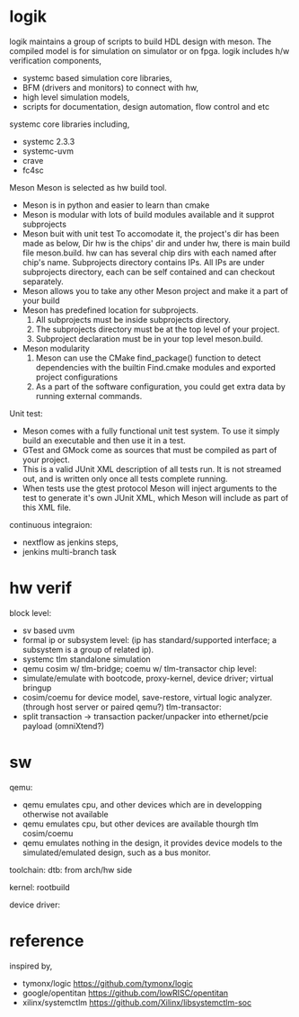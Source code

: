 # logik
logik maintains a group of scripts to build HDL design with meson. The compiled model is for simulation on simulator or on fpga.
logik includes h/w verification components,
- systemc based simulation core libraries, 
- BFM (drivers and monitors) to connect with hw,
- high level simulation models,
- scripts for documentation, design automation, flow control and etc

systemc core libraries including, 
- systemc 2.3.3
- systemc-uvm
- crave
- fc4sc

Meson
Meson is selected as hw build tool. 
- Meson is in python and easier to learn than cmake
- Meson is modular with lots of build modules available and it supprot subprojects
- Meson buit with unit test
To accomodate it, the project's dir has been made as below, Dir hw is the chips' dir and under hw, there is main build file meson.build. hw can has several chip dirs with each named after chip's name. Subprojects directory contains IPs. All IPs are under subprojects directory, each can be self contained and can checkout separately.
- Meson allows you to take any other Meson project and make it a part of your build
- Meson has predefined location for subprojects.
  1. All subprojects must be inside subprojects directory. 
  2. The subprojects directory must be at the top level of your project. 
  3. Subproject declaration must be in your top level meson.build.
- Meson modularity
  1. Meson can use the CMake find_package() function to detect dependencies with the builtin Find<NAME>.cmake modules and exported project configurations
  2. As a part of the software configuration, you could get extra data by running external commands.
  
Unit test:
- Meson comes with a fully functional unit test system. To use it simply build an executable and then use it in a test.
- GTest and GMock come as sources that must be compiled as part of your project.
- This is a valid JUnit XML description of all tests run. It is not streamed out, and is written only once all tests complete running.
- When tests use the gtest protocol Meson will inject arguments to the test to generate it's own JUnit XML, which Meson will include as part of this XML file.

continuous integraion:
- nextflow as jenkins steps,
- jenkins multi-branch task

# hw verif

block level:
- sv based uvm
- formal
ip or subsystem level: (ip has standard/supported interface; a subsystem is a group of related ip). 
- systemc tlm standalone simulation
- qemu cosim w/ tlm-bridge; coemu w/ tlm-transactor
chip level:
- simulate/emulate with bootcode, proxy-kernel, device driver; virtual bringup
- cosim/coemu for device model, save-restore, virtual logic analyzer. (through host server or paired qemu?)
tlm-transactor:
- split transaction -> transaction packer/unpacker into ethernet/pcie payload (omniXtend?)

# sw

qemu:
- qemu emulates cpu, and other devices which are in developping otherwise not available
- qemu emulates cpu, but other devices are available thourgh tlm cosim/coemu
- qemu emulates nothing in the design, it provides device models to the simulated/emulated design, such as a bus monitor.

toolchain:
dtb:
from arch/hw side

kernel:
rootbuild

device driver:

# reference
inspired by,
- tymonx/logic https://github.com/tymonx/logic
- google/opentitan https://github.com/lowRISC/opentitan
- xilinx/systemctlm https://github.com/Xilinx/libsystemctlm-soc
